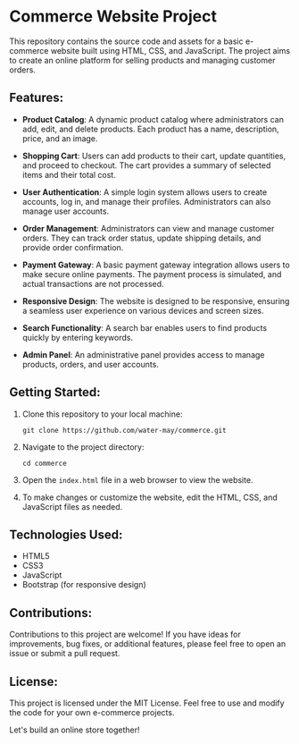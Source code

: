 # Commerce Website Project

This repository contains the source code and assets for a basic e-commerce website built using HTML, CSS, and JavaScript. The project aims to create an online platform for selling products and managing customer orders.

## Features:

- **Product Catalog**: A dynamic product catalog where administrators can add, edit, and delete products. Each product has a name, description, price, and an image.

- **Shopping Cart**: Users can add products to their cart, update quantities, and proceed to checkout. The cart provides a summary of selected items and their total cost.

- **User Authentication**: A simple login system allows users to create accounts, log in, and manage their profiles. Administrators can also manage user accounts.

- **Order Management**: Administrators can view and manage customer orders. They can track order status, update shipping details, and provide order confirmation.

- **Payment Gateway**: A basic payment gateway integration allows users to make secure online payments. The payment process is simulated, and actual transactions are not processed.

- **Responsive Design**: The website is designed to be responsive, ensuring a seamless user experience on various devices and screen sizes.

- **Search Functionality**: A search bar enables users to find products quickly by entering keywords.

- **Admin Panel**: An administrative panel provides access to manage products, orders, and user accounts.

## Getting Started:

1. Clone this repository to your local machine:

   ```
   git clone https://github.com/water-may/commerce.git
   ```

2. Navigate to the project directory:

   ```
   cd commerce
   ```

3. Open the `index.html` file in a web browser to view the website.

4. To make changes or customize the website, edit the HTML, CSS, and JavaScript files as needed.

## Technologies Used:

- HTML5
- CSS3
- JavaScript
- Bootstrap (for responsive design)

## Contributions:

Contributions to this project are welcome! If you have ideas for improvements, bug fixes, or additional features, please feel free to open an issue or submit a pull request.

## License:

This project is licensed under the MIT License. Feel free to use and modify the code for your own e-commerce projects.

Let's build an online store together!
